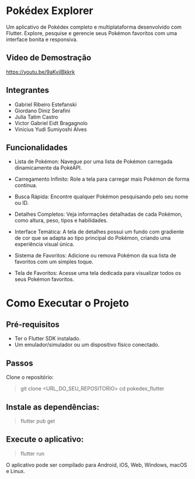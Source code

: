 # Pokédex Explorer

Um aplicativo de Pokédex completo e multiplataforma desenvolvido com Flutter. Explore, pesquise e gerencie seus Pokémon favoritos com uma interface bonita e responsiva.

## Video de Demostração
https://youtu.be/9aKvjlBkkrk

## Integrantes
* Gabriel Ribeiro Estefanski
* Giordano Diniz Serafini
* Julia Tatim Castro
* Victor Gabriel Eidt Bragagnolo
* Vinicius Yudi Sumiyoshi Alves

## Funcionalidades

* Lista de Pokémon: Navegue por uma lista de Pokémon carregada dinamicamente da PokéAPI.

* Carregamento Infinito: Role a tela para carregar mais Pokémon de forma contínua.

* Busca Rápida: Encontre qualquer Pokémon pesquisando pelo seu nome ou ID.

* Detalhes Completos: Veja informações detalhadas de cada Pokémon, como altura, peso, tipos e habilidades.

* Interface Temática: A tela de detalhes possui um fundo com gradiente de cor que se adapta ao tipo principal do Pokémon, criando uma experiência visual única.

* Sistema de Favoritos: Adicione ou remova Pokémon da sua lista de favoritos com um simples toque.

* Tela de Favoritos: Acesse uma tela dedicada para visualizar todos os seus Pokémon favoritos.

# Como Executar o Projeto

## Pré-requisitos

* Ter o Flutter SDK instalado.
* Um emulador/simulador ou um dispositivo físico conectado.

## Passos
Clone o repositório:

> git clone <URL_DO_SEU_REPOSITORIO>
> cd pokedex_flutter

## Instale as dependências:

> flutter pub get

## Execute o aplicativo:

> flutter run

O aplicativo pode ser compilado para Android, iOS, Web, Windows, macOS e Linux.
